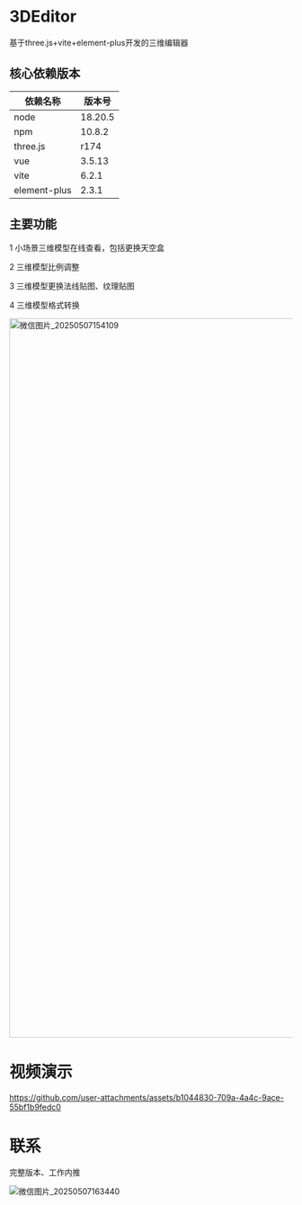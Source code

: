 # 3DEditor
基于three.js+vite+element-plus开发的三维编辑器 

## 核心依赖版本

| 依赖名称| 版本号 | 
|---------|---------|
| node   | 18.20.5   | 
| npm   | 10.8.2    | 
| three.js   | r174    | 
| vue   | 3.5.13    | 
| vite   | 6.2.1    | 
| element-plus   | 2.3.1    | 
## 主要功能
1 小场景三维模型在线查看，包括更换天空盒

2 三维模型比例调整 

3 三维模型更换法线贴图、纹理贴图  

4 三维模型格式转换 


<img width="1280" alt="微信图片_20250507154109" src="https://github.com/user-attachments/assets/dab1743f-fee1-499b-b5db-ce145e072a15" />

# 视频演示

https://github.com/user-attachments/assets/b1044830-709a-4a4c-9ace-55bf1b9fedc0

 # 联系 
 完整版本、工作内推  

 
  ![微信图片_20250507163440](https://github.com/user-attachments/assets/16a23a4f-2687-4848-8be7-b39eae562ee1)

 
